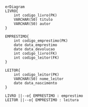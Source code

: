 <!-- Uma biblioteca deseja organizar seu sistema de empréstimo de livros. Cada livro disponível na biblioteca possui um identificador único, chamado de Código do Livro, além de um título e um autor. Os leitores que são as pessoas que podem pegar livros emprestados, também possuem um identificador único, chamado de Código do Leitor, bem como um nome e uma data de nascimento."

Os empréstimos representam o ato de um leitor pegar um livro emprestado e possuem um identificador único, chamado de Código do Empréstimo, além de duas datas: a Data do Empréstimo e a Data de Devolução. Um leitor pode pegar emprestado vários livros ao longo do tempo, mas cada livro pode ser emprestado a apenas um leitor de cada vez. 
-->

```mermaid

erDiagram
LIVRO{
    int codigo_livro(PK)
    VARCHAR(50) titulo
    VARCHAR(50) autor
}

EMPRESTIMO{
    int codigo_emprestimo(PK)
    date data_emprestimo
    date data_devolucao
    int codigo_livro(FK)
    int codigo_leitor(FK)
}

LEITOR{
    int codigo_leitor(PK)
    VARCHAR(50) nome_leitor
    date data_nascimento
}

LIVRO ||--o{ EMPRESTIMO : emprestimo
LEITOR ||--o{ EMPRESTIMO : leitura

```
